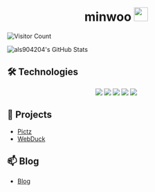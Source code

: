 <h1 align="center">
  minwoo <img src="https://github.com/blackcater/blackcater/raw/main/images/Hi.gif" height="32" />
</h1>

![Visitor Count](https://visitor-badge.glitch.me/badge?page_id=als904204.als904204)

![als904204's GitHub Stats](https://github-readme-stats.vercel.app/api?username=als904204&show_icons=true&theme=radical)

## 🛠️ Technologies

<div align="center">
  <img src="https://img.shields.io/badge/Java-ED8B00?style=for-the-badge&logo=openjdk&logoColor=white" />
  <img src="https://img.shields.io/badge/Spring-6DB33F?style=for-the-badge&logo=spring&logoColor=white" />
  <img src="https://img.shields.io/badge/SpringBoot-6DB33F?style=for-the-badge&logo=Spring&logoColor=white" />
  <img src="https://img.shields.io/badge/MySQL-005C84?style=for-the-badge&logo=mysql&logoColor=white" />
  <img src="https://img.shields.io/badge/Docker-2496ED?style=for-the-badge&logo=docker&logoColor=white" />
</div>

## 🚀 Projects
- [Pictz](https://github.com/als904204/pictz)
- [WebDuck](https://github.com/als904204/WebDuck)


## 📫 Blog

- [Blog](https://velog.io/@minu1117/posts)
